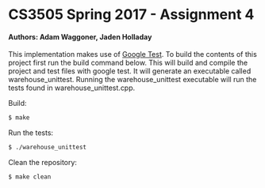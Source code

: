 # CS3505 Spring 2017 - Assignment 4
#### Authors: Adam Waggoner, Jaden Holladay

This implementation makes use of [Google Test](https://github.com/google/googletest/tree/master/googletest). To build the contents of this project first run the build command below. This will build and compile the project and test files with google test. It will generate an executable called warehouse_unittest. Running the warehouse_unittest executable will run the tests found in warehouse_unittest.cpp.

Build:
```sh
$ make
```

Run the tests:
```sh
$ ./warehouse_unittest
```

Clean the repository:
```sh
$ make clean
```
